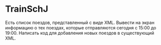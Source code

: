 # TrainSchJ
Есть список поездов, представленный с виде XML. Вывести на экран информацию о тех поездах, которые
отправляются сегодня с 15:00 до 19:00. Написать код для добавления новых поездов в существующий XML.
